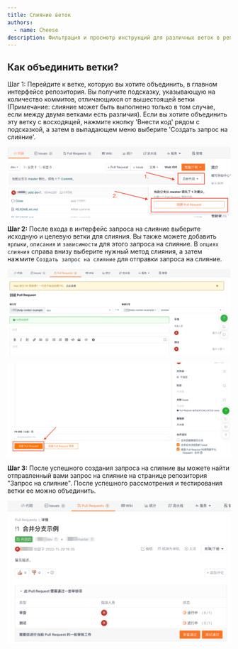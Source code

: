 ```yaml
---
title: Слияние веток
authors:
  - name: Cheese
description: Фильтрация и просмотр инструкций для различных веток в репозитории и создание новой ветки
---
```


## Как объединить ветки?

Шаг 1: Перейдите к ветке, которую вы хотите объединить, в главном интерфейсе репозитория. Вы получите подсказку, указывающую на количество коммитов, отличающихся от вышестоящей ветки (Примечание: слияние может быть выполнено только в том случае, если между двумя ветками есть различия). Если вы хотите объединить эту ветку с восходящей, нажмите кнопку 'Внести код' рядом с подсказкой, а затем в выпадающем меню выберите 'Создать запрос на слияние'.

![Объединить ветку](./assets/c-new-branch-merge.png)

**Шаг 2:** После входа в интерфейс запроса на слияние выберите исходную и целевую ветки для слияния. Вы также можете добавить `ярлыки`, `описания` и `зависимости` для этого запроса на слияние. В `опциях слияния` справа внизу выберите нужный метод слияния, а затем нажмите `Создать запрос на слияние` для отправки запроса на слияние.

![Объединить ветку](./assets/c-select-branch.png)

![Объединить ветку](./assets/c-create-branch-merge.png)

**Шаг 3:** После успешного создания запроса на слияние вы можете найти отправленный вами запрос на слияние на странице репозитория "Запрос на слияние". После успешного рассмотрения и тестирования ветки ее можно объединить.

![Объединить ветку](./assets/c-review-branch-merge.png)